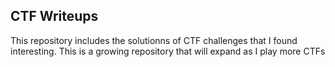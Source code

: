 ## CTF Writeups
This repository includes the solutionns of CTF challenges that I found interesting. This is a growing repository that will expand as I play more CTFs
